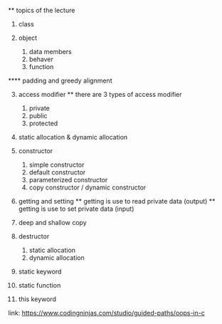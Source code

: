 \*\* topics of the lecture

1. class

2. object

   1. data members
   2. behaver
   3. function

\*\*\*\* padding and greedy alignment

3. access modifier
   \*\* there are 3 types of access modifier

   1. private
   2. public
   3. protected

4. static allocation & dynamic allocation

5. constructor

   1. simple constructor
   2. default constructor
   3. parameterized constructor
   4. copy constructor / dynamic constructor

6. getting and setting
   ** getting is use to read private data (output)
   ** getting is use to set private data (input)

7. deep and shallow copy

8. destructor

   1. static allocation
   2. dynamic allocation

9. static keyword

10. static function

11. this keyword

<!-- note link here to. Check it to understand better documentation -->

link: https://www.codingninjas.com/studio/guided-paths/oops-in-c
